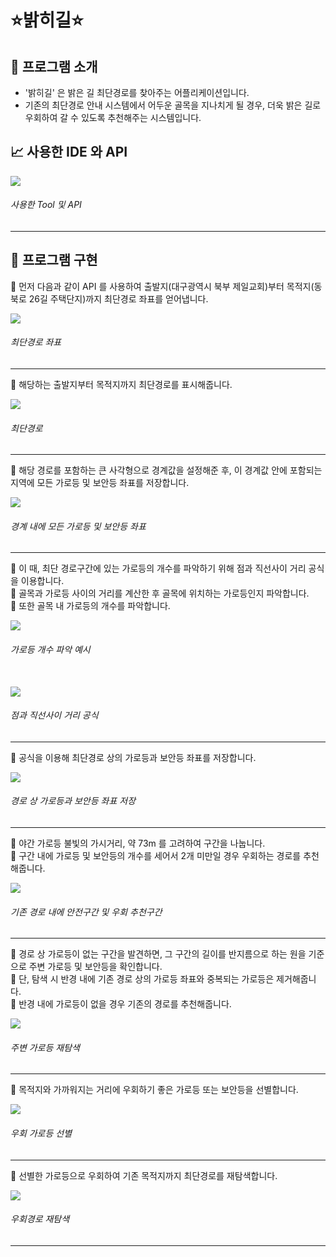 # ⭐밝히길⭐
## 🧐 프로그램 소개
- '밝히길' 은 밝은 길 최단경로를 찾아주는 어플리케이션입니다. <br>
- 기존의 최단경로 안내 시스템에서 어두운 골목을 지나치게 될 경우, 더욱 밝은 길로 우회하여 갈 수 있도록 추천해주는 시스템입니다.

## 📈 사용한 IDE 와 API

<img src="https://user-images.githubusercontent.com/51476083/99686239-c2802000-2ac6-11eb-901b-a72429d44fc2.png"/>

###### 사용한 Tool 및 API

<hr>

## 🔧 프로그램 구현
🔮 먼저 다음과 같이 API 를 사용하여 출발지(대구광역시 북부 제일교회)부터 목적지(동북로 26길 주택단지)까지 최단경로 좌표를 얻어냅니다.

<img src="https://user-images.githubusercontent.com/51476083/99686944-6ec20680-2ac7-11eb-9ac6-afd0b6279c3e.png"/>

###### 최단경로 좌표
<hr>

🔮 해당하는 출발지부터 목적지까지 최단경로를 표시해줍니다.

<img src="https://user-images.githubusercontent.com/51476083/99690667-bc407280-2acb-11eb-9d19-766e01dcb2c5.png">

###### 최단경로
<hr>

🔮 해당 경로를 포함하는 큰 사각형으로 경계값을 설정해준 후, 이 경계값 안에 포함되는 지역에 모든 가로등 및 보안등 좌표를 저장합니다.

<img src="https://user-images.githubusercontent.com/51476083/99691761-e47ca100-2acc-11eb-9698-edd7d5800dec.png">

###### 경계 내에 모든 가로등 및 보안등 좌표
<hr>

🔮 이 때, 최단 경로구간에 있는 가로등의 개수를 파악하기 위해 점과 직선사이 거리 공식을 이용합니다. <br>
🔮 골목과 가로등 사이의 거리를 계산한 후 골목에 위치하는 가로등인지 파악합니다. <br>
🔮 또한 골목 내 가로등의 개수를 파악합니다.

<img src="https://user-images.githubusercontent.com/51476083/99692492-b6e42780-2acd-11eb-985d-39ffc127129d.png">

###### 가로등 개수 파악 예시
<br>

<img src="https://user-images.githubusercontent.com/51476083/99692129-4b9a5580-2acd-11eb-809b-d24d7e690d23.png">

###### 점과 직선사이 거리 공식
<hr>

🔮 공식을 이용해 최단경로 상의 가로등과 보안등 좌표를 저장합니다.

<img src="https://user-images.githubusercontent.com/51476083/99693078-53a6c500-2ace-11eb-97fc-3799eb5d3e82.png">

###### 경로 상 가로등과 보안등 좌표 저장
<hr>

🔮 야간 가로등 불빛의 가시거리, 약 73m 를 고려하여 구간을 나눕니다. <br>
🔮 구간 내에 가로등 및 보안등의 개수를 세어서 2개 미만일 경우 우회하는 경로를 추천해줍니다.

<img src="https://user-images.githubusercontent.com/51476083/99693411-ada78a80-2ace-11eb-9c23-138bd890f4f4.png">

###### 기존 경로 내에 안전구간 및 우회 추천구간
<hr>

🔮 경로 상 가로등이 없는 구간을 발견하면, 그 구간의 길이를 반지름으로 하는 원을 기준으로 주변 가로등 및 보안등을 확인합니다. <br>
🔮 단, 탐색 시 반경 내에 기존 경로 상의 가로등 좌표와 중복되는 가로등은 제거해줍니다. <br>
🔮 반경 내에 가로등이 없을 경우 기존의 경로를 추천해줍니다.

<img src="https://user-images.githubusercontent.com/51476083/99694348-acc32880-2acf-11eb-98c2-49b12ca3ccce.png">

###### 주변 가로등 재탐색
<hr>

🔮 목적지와 가까워지는 거리에 우회하기 좋은 가로등 또는 보안등을 선별합니다.

<img src="https://user-images.githubusercontent.com/51476083/99694825-2a873400-2ad0-11eb-9c1b-7fe29aba2cc7.png">

###### 우회 가로등 선별 
<hr>

🔮 선별한 가로등으로 우회하여 기존 목적지까지 최단경로를 재탐색합니다.

<img src="https://user-images.githubusercontent.com/51476083/99695041-6e7a3900-2ad0-11eb-9288-92a6c2407fa2.png">

###### 우회경로 재탐색

<hr>

